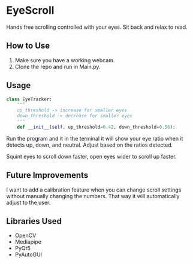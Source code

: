 # EyeScroll

Hands free scrolling controlled with your eyes. Sit back and relax to read.

## How to Use

1. Make sure you have a working webcam. 
2. Clone the repo and run in Main.py. 

## Usage

```python
class EyeTracker:
    """
    up_threshold -> increase for smaller eyes
    down_threshold -> decrease for smaller eyes
    """
    def __init__(self, up_threshold=0.42, down_threshold=0.56):
```
Run the program and it in the terminal it will show your eye ratio when it detects up, down, and neutral. Adjust based on the ratios detected.

Squint eyes to scroll down faster, open eyes wider to scroll up faster. 

## Future Improvements

I want to add a calibration feature when you can change scroll settings without manually changing the numbers. That way it will automatically adjust to the user.

## Libraries Used

- OpenCV
- Mediapipe
- PyQt5
- PyAutoGUI
